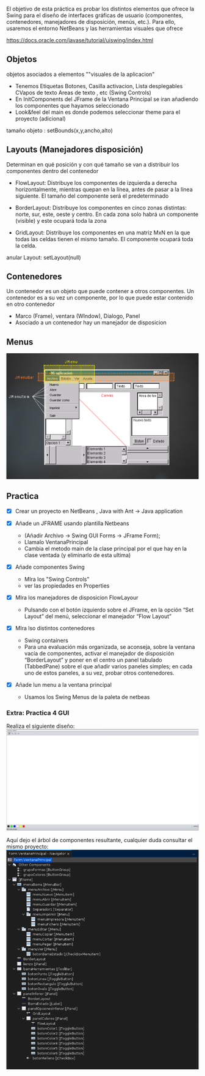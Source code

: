 El objetivo de esta práctica es probar los distintos elementos que ofrece la Swing para el
diseño de interfaces gráficas de usuario (componentes, contenedores, manejadores de disposición, menús, etc.). Para ello, usaremos el entorno NetBeans y las herramientas visuales que ofrece

https://docs.oracle.com/javase/tutorial/uiswing/index.html

## Objetos 
objetos asociados a elementos ""visuales de la aplicacion"
- Tenemos Etiquetas Botones, Casilla activacion, Lista desplegables CVapos de texto Areas de texto , etc (Swing Controls)
- En InitComponents del JFrame de la Ventana Principal se iran añadiendo los componentes que hayamos seleccionado 
- Look&feel del main es donde podemos seleccionar theme para el proyecto (adicional)

tamaño objeto : setBounds(x,y,ancho,alto)
## Layouts (Manejadores disposición)
Determinan en qué posición y con qué tamaño se van a distribuir los componentes dentro del contenedor
- FlowLayout:  Distribuye los componentes de izquierda a derecha horizontalmente, mientras quepan en la línea, antes de pasar a la línea siguiente. El tamaño del componente será el predeterminado

- BorderLayout: Distribuye los componentes en cinco zonas distintas: norte, sur, este, oeste y centro. En cada zona solo habrá un componente (visible) y este ocupará toda la zona

- GridLayout: Distribuye los componentes en una matriz MxN en la que todas las celdas tienen el mismo tamaño. El componente ocupará toda la celda.

anular Layout: setLayout(null)

## Contenedores
Un contenedor es un objeto que puede contener a otros componentes. Un contenedor es a su vez un componente, por lo que puede estar contenido en otro contenedor
- Marco (Frame), ventara (WIndow), Dialogo, Panel
- Asociado a un contenedor hay un manejador de disposicion

## Menus
![Texto Alternativo](Imagenes/2024-03-02_18-33.png)

## Practica 

- [x] Crear un proyecto en NetBeans , Java with Ant -> Java application 
- [x] Añade un JFRAME usando plantilla Netbeans
	- (Añadir Archivo → Swing GUI Forms → JFrame Form);
	- Llamalo VentanaPrincipal
	- Cambia el metodo main de la clase principal por el que hay en la clase ventada (y eliminarlo de esta ultima)

 - [x] Añade componentes Swing 
	 - MIra los "Swing Controls"
	 - ver las propiedades en Properties 

 - [x] MIra los manejadores de disposicion FlowLayour
	 - Pulsando con el botón izquierdo sobre el JFrame, en la opción “Set Layout” del menú, seleccionar el manejador “Flow Layout”

 - [x] MIra lso distintos contenedores 
	 - Swing containers
	 - Para una evaluación más organizada, se aconseja, sobre la ventana vacía de componentes, activar el manejador de disposición “BorderLayout” y poner en el centro un panel tabulado (TabbedPane) sobre el que añadir varios paneles simples; en cada uno de estos paneles, a su vez, probar otros contenedores.

 - [x] Añade lun menu a la ventana principal
	 - Usamos los Swing Menus de la paleta de netbeas


### Extra: Practica 4 GUI
Realiza el siguiente diseño:
![Texto Alternativo](Imagenes/2024-03-02_18-24.png)

Aquí dejo el árbol de componentes resultante, cualquier duda consultar el mismo proyecto:
![Texto Alternativo](Imagenes/2024-03-02_19-55.png)

